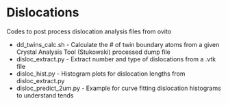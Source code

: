 # Dislocations
Codes to post process dislocation analysis files from ovito<br />

- dd_twins_calc.sh - Calculate the # of twin boundary atoms from a given Crystal Analysis Tool (Stukowski) processed dump file <br />
- disloc_extract.py - Extract number and type of dislocations from a .vtk file <br />
- disloc_hist.py - Histogram plots for dislocation lengths from disloc_extract.py <br />
- disloc_predict_2um.py - Example for curve fitting dislocation histograms to understand tends <br />
